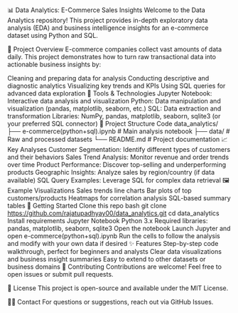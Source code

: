 📊 Data Analytics: E-Commerce Sales Insights
Welcome to the Data Analytics repository!
This project provides in-depth exploratory data analysis (EDA) and business intelligence insights for an e-commerce dataset using Python and SQL.

🚀 Project Overview
E-commerce companies collect vast amounts of data daily. This project demonstrates how to turn raw transactional data into actionable business insights by:

Cleaning and preparing data for analysis
Conducting descriptive and diagnostic analytics
Visualizing key trends and KPIs
Using SQL queries for advanced data exploration
🧰 Tools & Technologies
Jupyter Notebook: Interactive data analysis and visualization
Python: Data manipulation and visualization (pandas, matplotlib, seaborn, etc.)
SQL: Data extraction and transformation
Libraries: NumPy, pandas, matplotlib, seaborn, sqlite3 (or your preferred SQL connector)
📂 Project Structure
Code
data_analytics/
├── e-commerce(python+sql).ipynb   # Main analysis notebook
├── data/                          # Raw and processed datasets
└── README.md                      # Project documentation
📈 Key Analyses
Customer Segmentation: Identify different types of customers and their behaviors
Sales Trend Analysis: Monitor revenue and order trends over time
Product Performance: Discover top-selling and underperforming products
Geographic Insights: Analyze sales by region/country (if data available)
SQL Query Examples: Leverage SQL for complex data retrieval
🖼️ Example Visualizations
Sales trends line charts
Bar plots of top customers/products
Heatmaps for correlation analysis
SQL-based summary tables
🏁 Getting Started
Clone this repo
bash
git clone https://github.com/rajatupadhyay00/data_analytics.git
cd data_analytics
Install requirements
Jupyter Notebook
Python 3.x
Required libraries: pandas, matplotlib, seaborn, sqlite3
Open the notebook
Launch Jupyter and open e-commerce(python+sql).ipynb
Run the cells to follow the analysis and modify with your own data if desired
✨ Features
Step-by-step code walkthrough, perfect for beginners and analysts
Clear data visualizations and business insight summaries
Easy to extend to other datasets or business domains
🤝 Contributing
Contributions are welcome! Feel free to open issues or submit pull requests.

📢 License
This project is open-source and available under the MIT License.

🙋‍♂️ Contact
For questions or suggestions, reach out via GitHub Issues.
